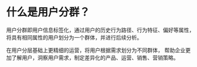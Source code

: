 # 什么是用户分群？

用户分群即用户信息标签化，通过用户的历史行为路径、行为特征、偏好等属性，
将具有相同属性的用户划分为一个群体，并进行后续分析。

在用户分层基础上更精细的运营，将用户根据需求划分为不同群体，
帮助企业更加了解用户，洞察用户需求，制定差异化的产品、运营、销售、营销策略。
